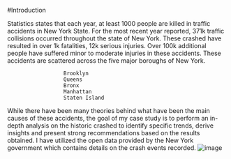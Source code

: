 #Introduction

Statistics states that each year, at least 1000 people are killed in traffic accidents in New York State.
For the most recent year reported, 371k traffic collisions occurred throughout the state of New York. These crashed have resulted in over 1k fatalities, 12k serious injuries. Over 100k additional people have suffered minor to moderate injuries in these accidents. These accidents are scattered across the five major boroughs of New York.

                      Brooklyn
                      Queens
                      Bronx
                      Manhattan
                      Staten Island
                      
While there have been many theories behind what have been the main causes of these accidents, the goal of my case study is to perform an in-depth analysis on the historic crashed to identify specific trends, derive insights and present strong recommendations based on the results obtained.
I have utilized the open data provided by the New York government which contains details on the crash events recorded. 
![image](https://user-images.githubusercontent.com/66448653/203167267-f9fcc61b-fc77-404f-9f08-55e0970c5f02.png)

